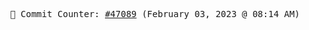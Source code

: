 <p align="center">
    <samp>
        📮 Commit Counter: <a href="https://github.com/Javascript-void0/Javascript-void0/commits/main">#47089</a> (February 03, 2023 @ 08:14 AM)
    </samp>
</p>